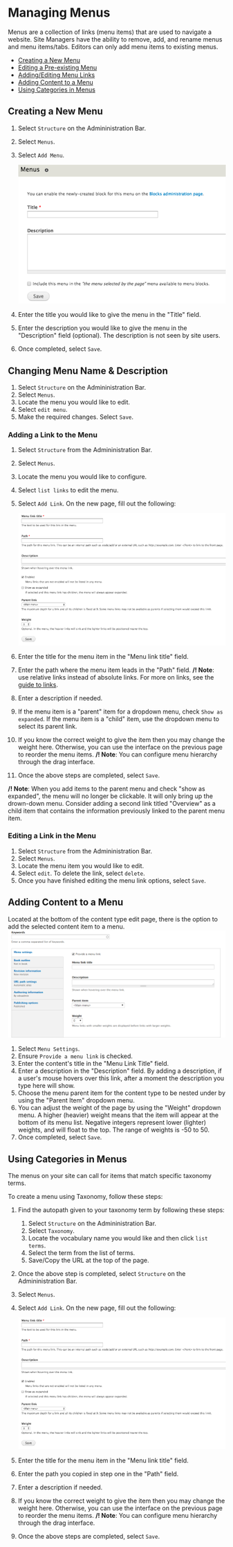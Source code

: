 # Managing Menus

Menus are a collection of links \(menu items\) that are used to navigate a website. Site Managers have the ability to remove, add, and rename menus and menu items/tabs. Editors can only add menu items to existing menus.

* [Creating a New Menu](./#creating-a-new-menu)
* [Editing a Pre-existing Menu](./#editing-a-pre-existing-menu)
* [Adding/Editing Menu Links](./#adding--editing-menu-links)
* [Adding Content to a Menu](./#adding-content-to-a-menu)
* [Using Categories in Menus](./#using-categories-in-menus)

## Creating a New Menu

1. Select `Structure` on the Admininistration Bar.
2. Select `Menus`.
3. Select `Add Menu`.

   ![Add Menu Page](../../.gitbook/assets/createmenu.png)

4. Enter the title you would like to give the menu in the "Title" field.
5. Enter the description you would like to give the menu in the "Description" field \(optional\). The description is not seen by site users.
6. Once completed, select `Save`.

## Changing Menu Name & Description

1. Select `Structure` on the Admininistration Bar.
2. Select `Menus`. 
3. Locate the menu you would like to edit.
4. Select `edit menu`.
5. Make the required changes. Select `Save`.

### Adding a Link to the Menu

1. Select `Structure` from the Admininistration Bar.
2. Select `Menus`. 
3. Locate the menu you would like to configure.
4. Select `list links` to edit the menu.
5. Select `Add Link`. On the new page, fill out the following:

   ![image](../../.gitbook/assets/addmenulink%20%285%29.png)

6. Enter the title for the menu item in the "Menu link title" field.
7. Enter the path where the menu item leads in the "Path" field. **/! Note**: use relative links instead of absolute links. For more on links, see the [guide to links](../../accessiblecontentguide/links/).
8. Enter a description if needed.
9. If the menu item is a "parent" item for a dropdown menu, check `Show as expanded`. If the menu item is a "child" item, use the dropdown menu to select its parent link.
10. If you know the correct weight to give the item then you may change the weight here. Otherwise, you can use the interface on the previous page to reorder the menu items. **/! Note**: You can configure menu hierarchy through the drag interface.
11. Once the above steps are completed, select `Save`.

**/! Note**: When you add items to the parent menu and check "show as expanded", the menu will no longer be clickable. It will only bring up the drown-down menu. Consider adding a second link titled "Overview" as a child item that contains the information previously linked to the parent menu item.

### Editing a Link in the Menu

1. Select `Structure` from the Admininistration Bar.
2. Select `Menus`. 
3. Locate the menu item you would like to edit.
4. Select `edit`. To delete the link, select `delete`.
5. Once you have finished editing the menu link options, select `Save`.

## Adding Content to a Menu

Located at the bottom of the content type edit page, there is the option to add the selected content item to a menu. ![Add Item to Menu](../../.gitbook/assets/pagekeyoptmenu%20%282%29.png)

1. Select `Menu Settings`.
2. Ensure `Provide a menu link` is checked.
3. Enter the content's title in the "Menu Link Title" field.
4. Enter a description in the "Description" field.    By adding a description, if a user's mouse hovers over this link, after a moment the description you type here will show.
5. Choose the menu parent item for the content type to be nested under by using the "Parent Item" dropdown menu. 
6. You can adjust the weight of the page by using the "Weight" dropdown menu. A higher \(heavier\) weight means that the item will appear at the bottom of its menu list. Negative integers represent lower \(lighter\) weights, and will float to the top. The range of weights is -50 to 50.
7. Once completed, select `Save`.

## Using Categories in Menus

The menus on your site can call for items that match specific taxonomy terms.

To create a menu using Taxonomy, follow these steps:

1. Find the autopath given to your taxonomy term by following these steps:
   1. Select `Structure` on the Admininistration Bar.
   2. Select `Taxonomy`. 
   3. Locate the vocabulary name you would like and then click `list terms`.
   4. Select the term from the list of terms.
   5. Save/Copy the URL at the top of the page.
2. Once the above step is completed, select `Structure` on the Admininistration Bar.
3. Select `Menus`. 
4. Select `Add Link`. On the new page, fill out the following:

   ![image](../../.gitbook/assets/addmenulink%20%283%29.png)

5. Enter the title for the menu item in the "Menu link title" field.
6. Enter the path you copied in step one in the "Path" field.
7. Enter a description if needed.
8. If you know the correct weight to give the item then you may change the weight here. Otherwise, you can use the interface on the previous page to reorder the menu items. **/! Note**: You can configure menu hierarchy through the drag interface.
9. Once the above steps are completed, select `Save`.

